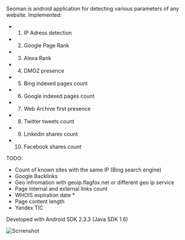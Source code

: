 Seoman is android application for detecting various parameters of any website.
Implemented:
- 1) IP Adress detection
- 2) Google Page Rank
- 3) Alexa Rank
- 4) DMOZ presence
- 5) Bing indexed pages count
- 6) Google indexed pages count
- 7) Web Archive first presence
- 8) Twitter tweets count
- 9) Linkedin shares count
- 10) Facebook shares count


TODO:

- Count of known sites with the same IP (Bing search engine)
- Google Backlinks
- Geo infromation with geoip.flagfox.net or different geo ip service
- Page internal and external links count
- WHOIS expiration date *
- Page content length
- Yandex TIC


Developed with Android SDK 2.3.3 (Java SDK 1.6)

![Scrrenshot](https://raw.github.com/Fivell/seodroid/master/screenshot.jpg)
